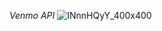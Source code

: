 *Venmo API*
![INnnHQyY_400x400](https://github.com/user-attachments/assets/0bdc3bca-ef84-47de-8aa3-0800174dc95b)
